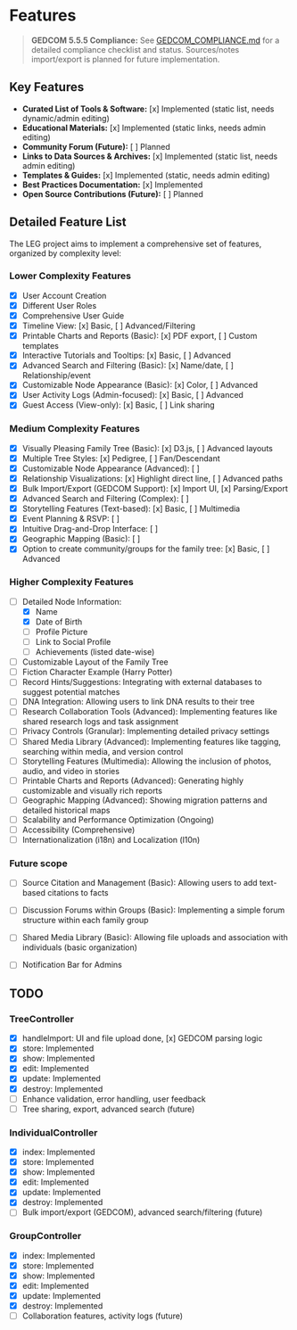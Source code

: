 # Features

> **GEDCOM 5.5.5 Compliance:** See [GEDCOM_COMPLIANCE.md](./GEDCOM_COMPLIANCE.md) for a detailed compliance checklist and status. Sources/notes import/export is planned for future implementation.

## Key Features

* **Curated List of Tools & Software:** [x] Implemented (static list, needs dynamic/admin editing)
* **Educational Materials:** [x] Implemented (static links, needs admin editing)
* **Community Forum (Future):** [ ] Planned
* **Links to Data Sources & Archives:** [x] Implemented (static list, needs admin editing)
* **Templates & Guides:** [x] Implemented (static, needs admin editing)
* **Best Practices Documentation:** [x] Implemented
* **Open Source Contributions (Future):** [ ] Planned

## Detailed Feature List

The LEG project aims to implement a comprehensive set of features, organized by complexity level:

### Lower Complexity Features
* [x] User Account Creation
* [x] Different User Roles
* [x] Comprehensive User Guide
* [x] Timeline View: [x] Basic, [ ] Advanced/Filtering
* [x] Printable Charts and Reports (Basic): [x] PDF export, [ ] Custom templates
* [x] Interactive Tutorials and Tooltips: [x] Basic, [ ] Advanced
* [x] Advanced Search and Filtering (Basic): [x] Name/date, [ ] Relationship/event
* [x] Customizable Node Appearance (Basic): [x] Color, [ ] Advanced
* [x] User Activity Logs (Admin-focused): [x] Basic, [ ] Advanced
* [x] Guest Access (View-only): [x] Basic, [ ] Link sharing

### Medium Complexity Features
* [x] Visually Pleasing Family Tree (Basic): [x] D3.js, [ ] Advanced layouts
* [x] Multiple Tree Styles: [x] Pedigree, [ ] Fan/Descendant
* [x] Customizable Node Appearance (Advanced): [ ]
* [x] Relationship Visualizations: [x] Highlight direct line, [ ] Advanced paths
* [x] Bulk Import/Export (GEDCOM Support): [x] Import UI, [x] Parsing/Export
* [x] Advanced Search and Filtering (Complex): [ ]
* [x] Storytelling Features (Text-based): [x] Basic, [ ] Multimedia
* [x] Event Planning & RSVP: [ ]
* [x] Intuitive Drag-and-Drop Interface: [ ]
* [x] Geographic Mapping (Basic): [ ]
* [x] Option to create community/groups for the family tree: [x] Basic, [ ] Advanced

### Higher Complexity Features
* [ ] Detailed Node Information:
  * [x] Name
  * [x] Date of Birth
  * [ ] Profile Picture
  * [ ] Link to Social Profile
  * [ ] Achievements (listed date-wise)
* [ ] Customizable Layout of the Family Tree
* [ ] Fiction Character Example (Harry Potter)
* [ ] Record Hints/Suggestions: Integrating with external databases to suggest potential matches
* [ ] DNA Integration: Allowing users to link DNA results to their tree
* [ ] Research Collaboration Tools (Advanced): Implementing features like shared research logs and task assignment
* [ ] Privacy Controls (Granular): Implementing detailed privacy settings
* [ ] Shared Media Library (Advanced): Implementing features like tagging, searching within media, and version control
* [ ] Storytelling Features (Multimedia): Allowing the inclusion of photos, audio, and video in stories
* [ ] Printable Charts and Reports (Advanced): Generating highly customizable and visually rich reports
* [ ] Geographic Mapping (Advanced): Showing migration patterns and detailed historical maps
* [ ] Scalability and Performance Optimization (Ongoing)
* [ ] Accessibility (Comprehensive)
* [ ] Internationalization (i18n) and Localization (l10n)

### Future scope
* [ ] Source Citation and Management (Basic): Allowing users to add text-based citations to facts
* [ ] Discussion Forums within Groups (Basic): Implementing a simple forum structure within each family group
* [ ] Shared Media Library (Basic): Allowing file uploads and association with individuals (basic organization)
* [ ] Notification Bar for Admins


## TODO

### TreeController
- [x] handleImport: UI and file upload done, [x] GEDCOM parsing logic
- [x] store: Implemented
- [x] show: Implemented
- [x] edit: Implemented
- [x] update: Implemented
- [x] destroy: Implemented
- [ ] Enhance validation, error handling, user feedback
- [ ] Tree sharing, export, advanced search (future)

### IndividualController
- [x] index: Implemented
- [x] store: Implemented
- [x] show: Implemented
- [x] edit: Implemented
- [x] update: Implemented
- [x] destroy: Implemented
- [ ] Bulk import/export (GEDCOM), advanced search/filtering (future)

### GroupController
- [x] index: Implemented
- [x] store: Implemented
- [x] show: Implemented
- [x] edit: Implemented
- [x] update: Implemented
- [x] destroy: Implemented
- [ ] Collaboration features, activity logs (future) 